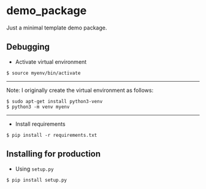 # demo_package
Just a minimal template demo package.

## Debugging

- Activate virtual environment
```
$ source myenv/bin/activate
```

---
Note: I originally create the virtual environment as follows:

```
$ sudo apt-get install python3-venv
$ python3 -m venv myenv
```
---

- Install requirements
```
$ pip install -r requirements.txt
```

## Installing for production
- Using `setup.py`
```
$ pip install setup.py
```
